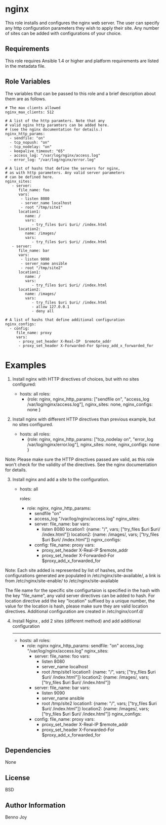 nginx
=====

This role installs and configures the nginx web server. The user can specify
any http configuration parameters they wish to apply their site. Any number of
sites can be added with configurations of your choice.

Requirements
------------

This role requires Ansible 1.4 or higher and platform requirements are listed
in the metadata file.

Role Variables
--------------

The variables that can be passed to this role and a brief description about
them are as follows.

    # The max clients allowed
    nginx_max_clients: 512                                

    # A list of the http paramters. Note that any
    # valid nginx http paramters can be added here.
    # (see the nginx documentation for details.)
    nginx_http_params:                                    
      - sendfile: "on"                                      
      - tcp_nopush: "on"
      - tcp_nodelay: "on"
      - keepalive_timeout: "65"
      - access_log: "/var/log/nginx/access.log"
      - error_log: "/var/log/nginx/error.log"

    # A list of hashs that define the servers for nginx,
    # as with http parameters. Any valid server parameters
    # can be defined here.
    nginx_sites:                                         
       - server:
          file_name: foo
          vars:
           - listen 8080
           - server_name localhost
           - root "/tmp/site1"
          location1: 
             name: /
             vars: 
                - try_files $uri $uri/ /index.html
          location2:
             name: /images/
             vars:
                - try_files $uri $uri/ /index.html
       - server:
          file_name: bar
          vars:
           - listen 9090
           - server_name ansible
           - root "/tmp/site2"
          location1: 
             name: /
             vars: 
                - try_files $uri $uri/ /index.html
          location2:
             name: /images/
             vars:
                - try_files $uri $uri/ /index.html
                - allow 127.0.0.1
                - deny all

    # A list of hashs that define additional configuration
    nginx_configs:
      - config:
         file_name: proxy
         vars:
          - proxy_set_header X-Real-IP  $remote_addr
          - proxy_set_header X-Forwarded-For $proxy_add_x_forwarded_for

Examples
========

1) Install nginx with HTTP directives of choices, but with no sites
configured:

    - hosts: all
      roles:
      - {role: nginx,
         nginx_http_params: ["sendfile on", "access_log /var/log/nginx/access.log"],
                              nginx_sites: none, nginx_configs: none }


2) Install nginx with different HTTP directives than previous example, but no
sites configured.

    - hosts: all
      roles:
      - {role: nginx,
         nginx_http_params: ["tcp_nodelay on", "error_log /var/log/nginx/error.log"],
                              nginx_sites: none, 
                              nginx_configs: none }

Note: Please make sure the HTTP directives passed are valid, as this role
won't check for the validity of the directives. See the nginx documentation
for details.

3) Install nginx and add a site to the configuration.

    - hosts: all

      roles:
      - role: nginx,
        nginx_http_params:
          - sendfile "on"
          - access_log "/var/log/nginx/access.log"
        nginx_sites:
          - server:
             file_name: bar
             vars:
              - listen 8080
             location1: {name: "/", vars; ["try_files $uri $uri/ /index.html"]}
             location2: {name: /images/, vars; ["try_files $uri $uri/ /index.html"]}
        nginx_configs:
           - config:
               file_name: proxy
               vars:
                - proxy_set_header X-Real-IP  $remote_addr
                - proxy_set_header X-Forwarded-For $proxy_add_x_forwarded_for

Note: Each site added is represented by list of hashes, and the configurations
generated are populated in /etc/nginx/site-available/, a link is from /etc/nginx/site-enable/ to /etc/nginx/site-available

The file name for the specific site configurtaion is specified in the hash
with the key "file_name", any valid server directives can be added to hash.
For location directive add the key "location" suffixed by a unique number, the
value for the location is hash, please make sure they are valid location
directives. Additional configuration are created in /etc/nginx/conf.d/

4) Install Nginx , add 2 sites (different method) and add additional configuration

    ---
    - hosts: all
      roles:
        - role: nginx
          nginx_http_params:
            sendfile: "on"
            access_log: "/var/log/nginx/access.log"
          nginx_sites:
           - server:
              file_name: foo
              vars:
               - listen 8080
               - server_name localhost
               - root /tmp/site1
              location1: {name: "/", vars; ["try_files $uri $uri/ /index.html"]}
              location2: {name: /images/, vars; ["try_files $uri $uri/ /index.html"]}
           - server:
              file_name: bar
              vars:
               - listen 9090
               - server_name ansible
               - root /tmp/site2
              location1: {name: "/", vars; ["try_files $uri $uri/ /index.html"]}
              location2: {name: /images/, vars; ["try_files $uri $uri/ /index.html"]}
          nginx_configs:
           - config:
               file_name: proxy
               vars:
                - proxy_set_header X-Real-IP  $remote_addr
                - proxy_set_header X-Forwarded-For $proxy_add_x_forwarded_for

Dependencies
------------

None

License
-------

BSD

Author Information
------------------

Benno Joy


